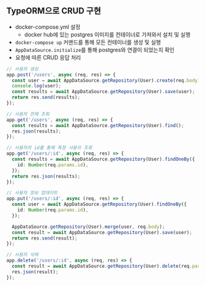 ## TypeORM으로 CRUD 구현

- docker-compose.yml 설정
  - docker hub에 있는 postgres 이미지를 컨테이너로 가져와서 설치 및 실행
- `docker-compose up` 커맨드를 통해 모든 컨테이너를 생성 및 실행
- `AppDataSource.initialize`를 통해 postgres와 연결이 되었는지 확인
- 요청에 따른 CRUD 응답 처리

```ts
// 사용자 생성
app.post('/users', async (req, res) => {
  const user = await AppDataSource.getRepository(User).create(req.body);
  console.log(user);
  const results = await AppDataSource.getRepository(User).save(user);
  return res.send(results);
});

// 사용자 전체 조회
app.get('/users', async (req, res) => {
  const results = await AppDataSource.getRepository(User).find();
  res.json(results);
});

// 사용자의 id를 통해 특정 사용자 조회
app.get('/users/:id', async (req, res) => {
  const results = await AppDataSource.getRepository(User).findOneBy({
    id: Number(req.params.id),
  });
  return res.json(results);
});

// 사용자 정보 업데이트
app.put('/users/:id', async (req, res) => {
  const user = await AppDataSource.getRepository(User).findOneBy({
    id: Number(req.params.id),
  });

  AppDataSource.getRepository(User).merge(user, req.body);
  const result = await AppDataSource.getRepository(User).save(user);
  return res.send(result);
});

// 사용자 삭제
app.delete('/users/:id', async (req, res) => {
  const result = await AppDataSource.getRepository(User).delete(req.params.id);
  res.json(result);
});
```
